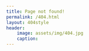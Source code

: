 ```yaml
---
title: Page not found!
permalink: /404.html
layout: 404style
header:
    image: assets/img/404.jpg
    caption: 
---
```


